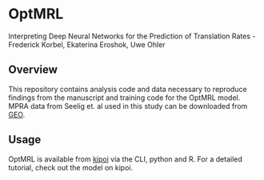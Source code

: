 
# OptMRL

Interpreting Deep Neural Networks for the Prediction of Translation Rates - Frederick Korbel, Ekaterina Eroshok, Uwe Ohler


## Overview

This repository contains analysis code and data necessary to reproduce findings from the manuscript and training code for the OptMRL model. MPRA data from Seelig et. al used in this study can be downloaded from [GEO](https://www.ncbi.nlm.nih.gov/geo/query/acc.cgi?acc=GSE114002).


## Usage

OptMRL is available from [kipoi](https://kipoi.org/models/OptMRL/) via the CLI, python and R. For a detailed tutorial, check out the model on kipoi.
